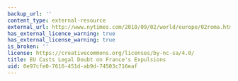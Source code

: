 ```yaml
---
backup_url: ''
content_type: external-resource
external_url: http://www.nytimes.com/2010/09/02/world/europe/02roma.html
has_external_licence_warning: true
has_external_license_warning: true
is_broken: ''
license: https://creativecommons.org/licenses/by-nc-sa/4.0/
title: EU Casts Legal Doubt on France's Expulsions
uid: 0e97cfe0-7616-451d-ab9d-74503c716eaf
---
```

